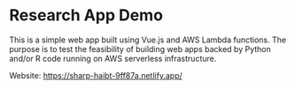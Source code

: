 # Research App Demo

This is a simple web app built using Vue.js and AWS Lambda functions. The purpose is to test the feasibility of building web apps backed by Python and/or R code running on AWS serverless infrastructure.

Website: https://sharp-haibt-9ff87a.netlify.app/
